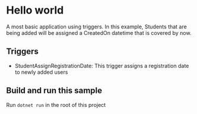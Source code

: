 ﻿# Hello world
A most basic application using triggers. In this example, Students that are being added will be assigned a CreatedOn datetime that is covered by now.

## Triggers

- StudentAssignRegistrationDate: This trigger assigns a registration date to newly added users

## Build and run this sample
Run `dotnet run` in the root of this project 
